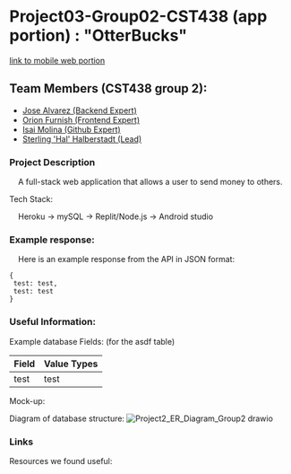 # Project03-Group02-CST438 (app portion) : "OtterBucks"

[link to mobile web portion](https://github.com/halHalberstadt/project_3-web_front-group_2)

## Team Members (CST438 group 2): 
 - [Jose Alvarez (Backend Expert)](https://github.com/Alvarez-Jose)
 - [Orion Furnish (Frontend Expert)](https://github.com/OrionFurnish)
 - [Isai Molina (Github Expert)](https://github.com/isaiM6)
 - [Sterling 'Hal' Halberstadt (Lead)](https://github.com/halHalberstadt)

### Project Description<br>

&nbsp;&nbsp;&nbsp; A full-stack web application that allows a user to send money to others.

<p>Tech Stack:

&nbsp;&nbsp;&nbsp; Heroku -> mySQL -> Replit/Node.js -> Android studio</p>

### Example response:<br>
&nbsp;&nbsp;&nbsp; Here is an example response from the API in JSON format: 

```
{
 test: test,
 test: test
}
```

### Useful Information:<br>

Example database Fields: (for the asdf table)

| Field  | Value Types |
| ------------- | ------------- |
| test  | test |

Mock-up:

Diagram of database structure:
![Project2_ER_Diagram_Group2 drawio](https://user-images.githubusercontent.com/90930042/162277116-eec8a98d-84b5-4ca5-9a40-8ccb6fbd2f97.png)


### Links<br>
 Resources we found useful:
